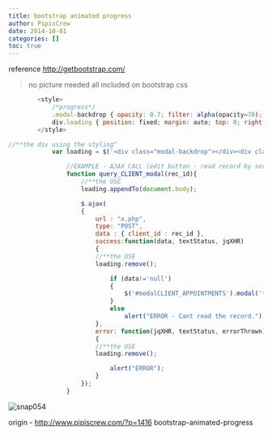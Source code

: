 ```yaml
---
title: bootstrap animated progress
author: PipisCrew
date: 2014-10-01
categories: []
toc: true
---
```


reference http://getbootstrap.com/

> no picture needed all included on bootstrap css

```js
		<style>
			/*progress*/
			.modal-backdrop { opacity: 0.7;	filter: alpha(opacity=70);	background: #fff; z-index: 2;}
			div.loading { position: fixed; margin: auto; top: 0; right: 0; bottom: 0; left: 0; width: 200px; height: 30px; z-index: 3; }
		</style>
```

```js
//**the div using the styling^
			var loading = $('<div class="modal-backdrop"></div><div class="progress progress-striped active loading"><div class="progress-bar" role="progressbar" aria-valuenow="100" aria-valuemin="0" aria-valuemax="100" style="width: 100%">');

				//EXAMPLE - AJAX CALL (edit button - read record by server)
				function query_CLIENT_modal(rec_id){
					//**the USE
					loading.appendTo(document.body);

				    $.ajax(
				    {
				        url : "x.php",
				        type: "POST",
				        data : { client_id : rec_id },
				        success:function(data, textStatus, jqXHR)
				        {
						//**the USE
						loading.remove();

				        	if (data!='null')
							{
								$('#modalCLIENT_APPOINTMENTS').modal('toggle');
							}
							else
								alert("ERROR - Cant read the record.");
				        },
				        error: function(jqXHR, textStatus, errorThrown)
				        {
						//**the USE
						loading.remove();

				            alert("ERROR");
				        }
				    });
				}
```

![](https://www.pipiscrew.com/wp-content/uploads/2014/10/snap054.png "snap054")</div></div>

origin - http://www.pipiscrew.com/?p=1416 bootstrap-animated-progress